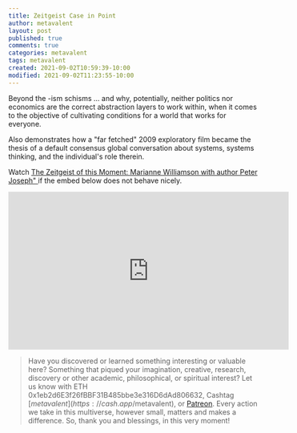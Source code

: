 ```yaml
---
title: Zeitgeist Case in Point
author: metavalent
layout: post
published: true
comments: true
categories: metavalent
tags: metavalent
created: 2021-09-02T10:59:39-10:00
modified: 2021-09-02T11:23:55-10:00
---
```


Beyond the -ism schisms ... and why, potentially, neither politics nor economics are the correct abstraction layers to work within, when it comes to the objective of cultivating conditions for a world that works for everyone.

Also demonstrates how a "far fetched" 2009 exploratory film became the thesis of a default consensus global conversation about systems, systems thinking, and the individual's role therein.

Watch [The Zeitgeist of this Moment: Marianne Williamson with author Peter Joseph"
](https://youtu.be/DacbQDV3o-s) if the embed below does not behave nicely. 

<div class="embed-container"><iframe loading="lazy" width="560" height="315" src="https://www.youtube.com/embed/DacbQDV3o-s" title="YouTube video player" frameborder="0" allow="accelerometer; autoplay; clipboard-write; encrypted-media; gyroscope; picture-in-picture" allowfullscreen></iframe></div>

> Have you discovered or learned something interesting or valuable here? Something that piqued your imagination, creative, research, discovery or other academic, philosophical, or spiritual interest? Let us know with ETH 0x1eb2d6E3f26fBBF31B485bbe3e316D6dAd806632, Cashtag [$metavalent](https://cash.app/$metavalent), or [Patreon](https://patreon.com/metavalent). Every action we take in this multiverse, however small, matters and makes a difference. So, thank you and blessings, in this very moment!
